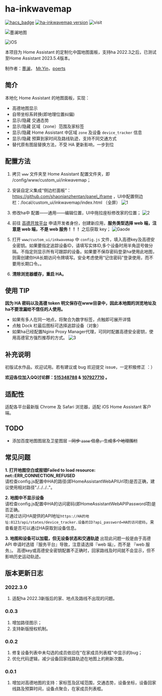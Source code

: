# ha-inkwavemap
[![hacs_badge](https://img.shields.io/badge/Home-Assistant-%23049cdb)](https://www.home-assistant.io/)
[![ha-inkwavemap version](https://img.shields.io/badge/ha--inkwavemap-2023.5.10-blue.svg)](https://github.com/dscao/ha-inkwavemap)
![visit](https://visitor-badge.glitch.me/badge?page_id=dscao.ha-inkwavemap&left_text=visit)

   
![墨澜地图](https://raw.githubusercontent.com/cxlwill/ha-inkwavemap/master/media/screenshot.jpg)

![iOS](https://raw.githubusercontent.com/cxlwill/ha-inkwavemap/master/media/ios.jpg)

本项目为 Home Assistant 的定制化中国地图面板，支持ha 2022.3之后，已测试至Home Assistant 2023.5.4版本。

制作者：[墨澜](https://github.com/cxlwill)， [Mr.Yin](https://github.com/YinHangCode)，[poerts](https://github.com/poerts)

## 简介
本地化 Home Assistant 的地图面板，实现：

- 高德地图显示
- 自带坐标系转换(即地理位置纠偏)
- 显示/隐藏 交通态势
- 显示/隐藏 区域（zone）范围及家标签
- 显示/隐藏 Home Assistant 中区域 `zone` 及设备 `device_tracker` 信息
- 显示/隐藏 预算到家时间及路线轨迹，支持不同交通方式 
- 替代原有图层替换方法，不受 HA 更新影响，一步到位

## 配置方法
1. 拷贝 `www` 文件夹至 Home Assistant 配置文件夹，即 /config/www/custom_ui/inkwavemap；

2. 安装自定义集成“侧边栏面板”：https://github.com/shaonianzhentan/panel_iframe ，UI中配置侧边栏：/local/custom_ui/inkwavemap/index.html （全屏）
![1](https://user-images.githubusercontent.com/16587914/183838379-0fa4f227-5f38-4702-9f76-693b753148cf.jpg)

3. 修改ha中 配置——通用——编辑位置，UI中拖拉座标修改家的位置；
![2](https://user-images.githubusercontent.com/16587914/183839091-88de129e-6466-4abf-9149-d6220db38976.jpg)

3. 前往 [高德开放平台](http://lbs.amap.com/) 申请开发者身份，创建新应用，**服务类型选择 web 端，注意是 web 端，不是 web 服务！！！** 之后获取 key；
![Gaode](https://raw.githubusercontent.com/cxlwill/ha-inkwavemap/master/media/gaode.jpg)

4. 打开 `www/custom_ui/inkwavemap` 中 `config.js` 文件，填入高德key及高德安全密钥。如果要指定追踪设备ID，请填写实体ID,多个设备时用半角逗号做分隔。不指定则显示所有可跟踪的设备。如果要不保存密码登录ha使用此地图，则需创建你HA长期访问令牌填写。安全考虑使用“记住密码”登录使用，而不要用长期口令。。

5. **清除浏览器缓存，重启 HA。**

## 使用 TIP
**因为 HA 密码以及高德 token 明文保存在www目录中，因此本地图的浏览地址及ha不要泄漏给不信任的人使用。**
- 如果有多人在同一地点，将聚合为数字标签，点触即可展开详情
- 点触 Dock 栏最后图标可选择追踪设备（对象）
- 如果ha已经配置Nginx Proxy Manager代理，可同时配置高德安全密钥，使用高德官方强烈推荐的方式。
![3](https://user-images.githubusercontent.com/16587914/183927051-07d1ed9e-4af4-475b-b111-c9b2df97aef2.jpg)

 
## 补充说明
初版试水作品，欢迎试用。若有建议或 bug 欢迎提交 issue，一定积极修正 ：）

**欢迎各位加入QQ讨论群：[515348788](https://jq.qq.com/?_wv=1027&k=5ZGk07E) & [107927710](https://shang.qq.com/wpa/qunwpa?idkey=8b9566598f40dd68412065ada24184ef72c6bddaa11525ca26c4e1536a8f2a3d) 。**

## 适配性
适配各平台最新版 Chrome 及 Safari 浏览器，适配 iOS Home Assistant 客户端。

## TODO
- 添加百度地图图层及卫星图层
~~- 同步 `zone` 信息，生成多个地理围栏~~

## 常见问题
**1. 打开地图空白或报错Failed to load resource: net::ERR_CONNECTION_REFUSED**   
请检查config.js配置中HA的路径(即HomeAssistantWebAPIUrl项)是否正确，建议使用相对路径"./../../.."。   
   
**2. 地图中不显示设备**   
请检查config.js配置中HA的访问密码(即HomeAssistantWebAPIPassword项)是否正确。   
可通过访问HA提供的API地址`https://HA的地址:8123/api/states/device_tracker.设备的ID?api_password=HA的访问密码`，来查看是否可以通过HA获取到设备信息。

**3. 地图和设备可以加载，但无设备状态和交通轨迹**
出现此问题一般是由于高德 API 申请时选错『服务平台』导致，注意请选择『web 端』，而不是 『web 服务』。
高德key或高德安全密钥配置不正确时，回家路线及时间就不会显示，但不影响历史运动轨迹。

## 版本更新日志

### 2022.3.0
1. 适配ha 2022.3新版后的家、地点及路线不出现的问题。

### 0.0.3
1. 增加路径图示；
2. 支持新版授权机制。

### 0.0.2
1. 修复设备列表中未勾选的成员依旧在"在家成员列表框"中显示的bug；  
2. 优化代码逻辑，减少设备回家线路轨迹在地图上的刷新次数。

### 0.0.1
1. 增加对高德地图的支持：家标签及区域范围，交通态势，设备坐标，设备回家线路及预算时间，设备点聚合，在家成员列表框。   
